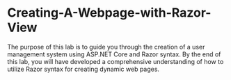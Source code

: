 # Creating-A-Webpage-with-Razor-View
The purpose of this lab is to guide you through the creation of a user management system using ASP.NET Core and Razor syntax. By the end of this lab, you will have developed a comprehensive understanding of how to utilize Razor syntax for creating dynamic web pages.
